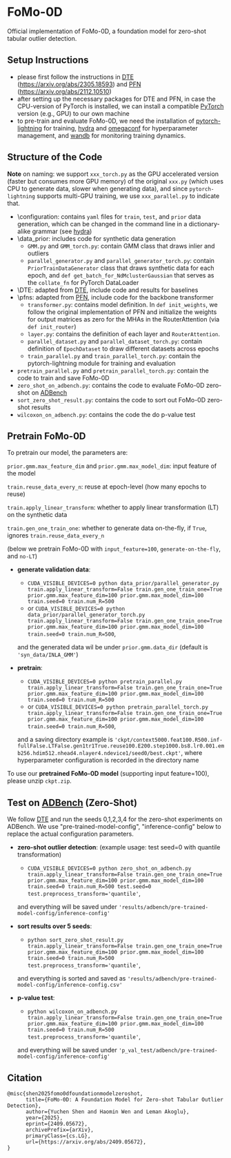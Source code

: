 # FoMo-0D
Official implementation of FoMo-0D, a foundation model for zero-shot tabular outlier detection.

## Setup Instructions
- please first follow the instructions in [DTE](https://github.com/vicliv/DTE/tree/main) (https://arxiv.org/abs/2305.18593) and [PFN](https://github.com/automl/PFNs) (https://arxiv.org/abs/2112.10510)
- after setting up the necessary packages for DTE and PFN, in case the CPU-version of PyTorch is installed, we can install a compatible [PyTorch](https://pytorch.org/get-started/locally/) version (e.g., GPU) to our own machine
- to pre-train and evaluate FoMo-0D, we need the installation of [pytorch-lightning](https://pypi.org/project/pytorch-lightning/) for training, [hydra](https://hydra.cc/docs/intro/) and [omegaconf](https://pypi.org/project/omegaconf/) for hyperparameter management, and [wandb](https://pypi.org/project/wandb/) for monitoring training dynamics.

## Structure of the Code
**Note** on naming: we support `xxx_torch.py` as the GPU accelerated version (faster but consumes more GPU memory) of the original `xxx.py` (which uses CPU to generate data, slower when generating data), and since `pytorch-lightning` supports multi-GPU training, we use `xxx_parallel.py` to indicate that.
- \configuration: contains `yaml` files for `train`, `test`, and `prior` data generation, which can be changed in the command line in a dictionary-alike grammar (see [hydra](https://hydra.cc/docs/intro/))
- \data_prior: includes code for synthetic data generation
  - `GMM.py` and `GMM_torch.py`: contain GMM class that draws inlier and outliers
  - `parallel_generator.py` and `parallel_generator_torch.py`: contain `PriorTrainDataGenerator` class that draws synthetic data for each epoch, and `def get_batch_for_NdMclusterGaussian` that serves as the `collate_fn` for PyTorch DataLoader
- \DTE: adapted from [DTE](https://github.com/vicliv/DTE/tree/main), include code and results for baselines
- \pfns: adapted from [PFN](https://github.com/automl/PFNs), include code for the backbone transformer
  - `transformer.py`: contains model definition. In `def init_weights`, we follow the original implementation of PFN and initialize the weights for output matrices as zero for the MHAs in the RouterAttention (via `def init_router`)
  - `layer.py`: contains the definition of each layer and `RouterAttention`. 
  - `parallel_dataset.py` and `parallel_dataset_torch.py`: contain definition of `EpochDataset` to draw different datasets across epochs
  - `train_parallel.py` and `train_parallel_torch.py`: contain the pytorch-lightning module for training and evaluation
- `pretrain_parallel.py` and `pretrain_parallel_torch.py`: contain the code to train and save FoMo-0D
- `zero_shot_on_adbench.py`: contains the code to evaluate FoMo-0D zero-shot on [ADBench](https://arxiv.org/abs/2206.09426)
- `sort_zero_shot_result.py`: contains the code to sort out FoMo-0D zero-shot results
- `wilcoxon_on_adbench.py`: contains the code the do p-value test


## Pretrain FoMo-0D

To pretrain our model, the parameters are:

`prior.gmm.max_feature_dim` and `prior.gmm.max_model_dim`: input feature of the model

`train.reuse_data_every_n`: reuse at epoch-level (how many epochs to reuse)

`train.apply_linear_transform`: whether to apply linear transformation (LT) on the synthetic data

`train.gen_one_train_one`: whether to generate data on-the-fly, if `True`, ignores `train.reuse_data_every_n`

(below we pretrain FoMo-0D with `input_feature=100`, `generate-on-the-fly`, and `no-LT`)
- **generate validation data**: 
  - `CUDA_VISIBLE_DEVICES=0 python data_prior/parallel_generator.py train.apply_linear_transform=False train.gen_one_train_one=True prior.gmm.max_feature_dim=100 prior.gmm.max_model_dim=100 train.seed=0 train.num_R=500` 
  - or `CUDA_VISIBLE_DEVICES=0 python data_prior/parallel_generator_torch.py train.apply_linear_transform=False train.gen_one_train_one=True prior.gmm.max_feature_dim=100 prior.gmm.max_model_dim=100 train.seed=0 train.num_R=500`, 

  and the generated data wil be under `prior.gmm.data_dir` (default is `'syn_data/INLA_GMM'`)
- **pretrain**: 
  - `CUDA_VISIBLE_DEVICES=0 python pretrain_parallel.py train.apply_linear_transform=False train.gen_one_train_one=True prior.gmm.max_feature_dim=100 prior.gmm.max_model_dim=100 train.seed=0 train.num_R=500` 
  - or `CUDA_VISIBLE_DEVICES=0 python pretrain_parallel_torch.py train.apply_linear_transform=False train.gen_one_train_one=True prior.gmm.max_feature_dim=100 prior.gmm.max_model_dim=100 train.seed=0 train.num_R=500`, 
  
  and a saving directory example is `'ckpt/context5000.feat100.R500.inf-fullFalse.LTFalse.gen1tr1True.reuse100.E200.step1000.bs8.lr0.001.emb256.hdim512.nhead4.nlayer4.ndevice1/seed0/best.ckpt'`, where hyperparameter configuration is recorded in the directory name

To use our **pretrained FoMo-0D model** (supporting input feature=100), please unzip `ckpt.zip`.

## Test on [ADBench](https://arxiv.org/abs/2206.09426) (Zero-Shot)
We follow [DTE](https://arxiv.org/abs/2305.18593) and run the seeds 0,1,2,3,4 for the zero-shot experiments on ADBench. We use "pre-trained-model-config", "inference-config" below to replace the actual configuration parameters. 
- **zero-shot outlier detection**: (example usage: test seed=0 with quantile transformation) 
  - `CUDA_VISIBLE_DEVICES=0 python zero_shot_on_adbench.py train.apply_linear_transform=False train.gen_one_train_one=True prior.gmm.max_feature_dim=100 prior.gmm.max_model_dim=100 train.seed=0 train.num_R=500 test.seed=0 test.preprocess_transform='quantile'`, 
    
  and everything will be saved under `'results/adbench/pre-trained-model-config/inference-config'`
- **sort results over 5 seeds**: 
  - `python sort_zero_shot_result.py train.apply_linear_transform=False train.gen_one_train_one=True prior.gmm.max_feature_dim=100 prior.gmm.max_model_dim=100 train.seed=0 train.num_R=500 test.preprocess_transform='quantile'`,
  
  and everything is sorted and saved as `'results/adbench/pre-trained-model-config/inference-config.csv'`
- **p-value test**: 
  - `python wilcoxon_on_adbench.py train.apply_linear_transform=False train.gen_one_train_one=True prior.gmm.max_feature_dim=100 prior.gmm.max_model_dim=100 train.seed=0 train.num_R=500 test.preprocess_transform='quantile'`,
  
  and everything will be saved under `'p_val_test/adbench/pre-trained-model-config/inference-config'`

## Citation
```
@misc{shen2025fomo0dfoundationmodelzeroshot,
      title={FoMo-0D: A Foundation Model for Zero-shot Tabular Outlier Detection}, 
      author={Yuchen Shen and Haomin Wen and Leman Akoglu},
      year={2025},
      eprint={2409.05672},
      archivePrefix={arXiv},
      primaryClass={cs.LG},
      url={https://arxiv.org/abs/2409.05672}, 
}
```